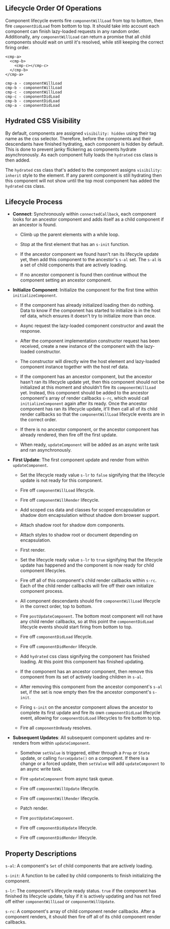 ## Lifecycle Order Of Operations

Component lifecycle events fire `componentWillLoad` from top to bottom, then fire `componentDidLoad` from bottom to top. It should take into account each component can finish lazy-loaded requests in any random order. Additionally, any `componentWillLoad` can return a promise that all child components should wait on until it's resolved, while still keeping the correct firing order.

```
<cmp-a>
  <cmp-b>
    <cmp-c></cmp-c>
  </cmp-b>
</cmp-a>

cmp-a - componentWillLoad
cmp-b - componentWillLoad
cmp-c - componentWillLoad
cmp-c - componentDidLoad
cmp-b - componentDidLoad
cmp-a - componentDidLoad
```


## Hydrated CSS Visibility

By default, components are assigned `visibility: hidden` using their tag name as the css selector. Therefore, before the components and their descendants have finished hydrating, each component is hidden by default. This is done to prevent janky flickering as components hydrate asynchronously. As each component fully loads the `hydrated` css class is then added.

The `hydrated` css class that's added to the component assigns `visibility: inherit` style to the element. If any parent component is still hydrating then this component will not show until the top most component has added the `hydrated` css class.



## Lifecycle Process

- **Connect**: Synchronously within `connectedCallback`, each component looks for an ancestor component and adds itself as a child component if an ancestor is found.

  - Climb up the parent elements with a while loop.

  - Stop at the first element that has an `s-init` function.

  - If the ancestor component we found hasn't ran its lifecycle update yet, then add this component to the ancestor's `s-al` set. The `s-al` is a set of child components that are actively loading.

  - If no ancestor component is found then continue without the component setting an ancestor component.


- **Initialize Component**: Initialize the component for the first time within `initializeComponent`.

  - If the component has already initialized loading then do nothing. Data to know if the component has started to initialize is in the host ref data, which ensures it doesn't try to initialize more than once.

  - Async request the lazy-loaded component constructor and await the response.

  - After the component implementation constructor request has been received, create a new instance of the component with the lazy-loaded constructor.

  - The constructor will directly wire the host element and lazy-loaded component instance together with the host ref data.

  - If the component has an ancestor component, but the ancestor hasn't ran its lifecycle update yet, then this component should not be initialized at this moment and shouldn't fire its `componentWillLoad` yet. Instead, this component should be added to the ancestor component's array of render callbacks `s-rc`, which would call `initializeComponent` again after its ready. Once the ancestor component has ran its lifecycle update, it'll then call all of its child render callbacks so that the `componentWillLoad` lifecycle events are in the correct order.

  - If there is no ancestor component, or the ancestor component has already rendered, then fire off the first update.

  - When ready, `updateComponent` will be added as an async write task and ran asynchronously.


- **First Update**: The first component update and render from within `updateComponent`.

  - Set the lifecycle ready value `s-lr` to `false` signifying that the lifecycle update is not ready for this component.

  - Fire off `componentWillLoad` lifecycle.

  - Fire off `componentWillRender` lifecycle.

  - Add scoped css data and classes for scoped encapsulation or shadow dom encapsulation without shadow dom browser support.

  - Attach shadow root for shadow dom components.

  - Attach styles to shadow root or document depending on encapsulation.

  - First render.

  - Set the lifecycle ready value `s-lr` to `true` signifying that the lifecycle update has happened and the component is now ready for child component lifecycles.

  - Fire off all of this component's child render callbacks within `s-rc`. Each of the child render callbacks will fire off their own initialize component process.

  - All component descendants should fire `componentWillLoad` lifecycle in the correct order, top to bottom.

  - Fire `postUpdateComponent`. The bottom most component will not have any child render callbacks, so at this point the `componentDidLoad` lifecycle events should start firing from bottom to top.

  - Fire off `componentDidLoad` lifecycle.

  - Fire off `componentDidRender` lifecycle.

  - Add `hydrated` css class signifying the component has finished loading. At this point this component has finished updating.

  - If the component has an ancestor component, then remove this component from its set of actively loading children in `s-al`.

  - After removing this component from the ancestor component's `s-al` set, if the set is now empty then fire the ancestor component's `s-init`.

  - Firing `s-init` on the ancestor component allows the ancestor to complete its first update and fire its own `componentDidLoad` lifecycle event, allowing for `componentDidLoad` lifecycles to fire bottom to top.

  - Fire all `componentOnReady` resolves.


- **Subsequent Updates**: All subsequent component updates and re-renders from within `updateComponent`.

  - Somehow `setValue` is triggered, either through a `Prop` or `State` update, or calling `forceUpdate()` on a component. If there is a change or a forced update, then `setValue` will add `updateComponent` to an async write task.

  - Fire `updateComponent` from async task queue.

  - Fire off `componentWillUpdate` lifecycle.

  - Fire off `componentWillRender` lifecycle.

  - Patch render.

  - Fire `postUpdateComponent`.

  - Fire off `componentDidUpdate` lifecycle.

  - Fire off `componentDidRender` lifecycle.



## Property Descriptions

`s-al`: A component's `Set` of child components that are actively loading.

`s-init`: A function to be called by child components to finish initializing the component.

`s-lr`: The component's lifecycle ready status. `true` if the component has finished its lifecycle update, falsy if it is actively updating and has not fired off either `componentWillLoad` or `componentWillUpdate`.

`s-rc`: A component's array of child component render callbacks. After a component renders, it should then fire off all of its child component render callbacks.
